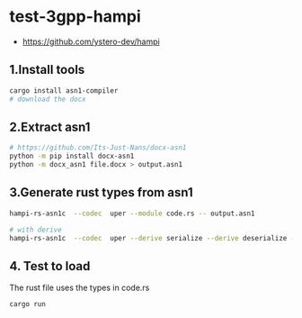 # test-3gpp-hampi

- <https://github.com/ystero-dev/hampi>

## 1.Install tools

```sh
cargo install asn1-compiler
# download the docx
```

## 2.Extract asn1

```sh
# https://github.com/Its-Just-Nans/docx-asn1
python -m pip install docx-asn1
python -m docx_asn1 file.docx > output.asn1
```

## 3.Generate rust types from asn1

```sh
hampi-rs-asn1c  --codec  uper --module code.rs -- output.asn1

# with derive
hampi-rs-asn1c  --codec  uper --derive serialize --derive deserialize --module code.rs -- output.asn1
```

## 4. Test to load

The rust file uses the types in code.rs

```sh
cargo run
```
